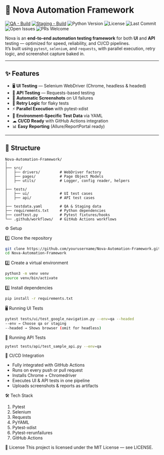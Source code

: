 # 🚀 Nova Automation Framework

[![QA - Build](https://github.com/iamakshayshar/Nova-Automation-Framework/actions/workflows/tests_qa.yml/badge.svg?branch=main)](https://github.com/iamakshayshar/Nova-Automation-Framework/actions/workflows/tests_qa.yml)
[![Staging - Build](https://github.com/iamakshayshar/Nova-Automation-Framework/actions/workflows/tests_staging.yml/badge.svg?branch=main)](https://github.com/iamakshayshar/Nova-Automation-Framework/actions/workflows/tests_staging.yml)
![Python Version](https://img.shields.io/badge/python-3.13%2B-blue)
![License](https://img.shields.io/github/license/iamakshayshar/Nova-Automation-Framework?color=green)
![Last Commit](https://img.shields.io/github/last-commit/iamakshayshar/Nova-Automation-Framework)
![Open Issues](https://img.shields.io/github/issues/iamakshayshar/Nova-Automation-Framework)
![PRs Welcome](https://img.shields.io/badge/PRs-welcome-brightgreen.svg)

Nova is an **end-to-end automation testing framework** for both **UI** and **API** testing — optimized for speed, reliability, and CI/CD pipelines.  
It’s built using `pytest`, `selenium`, and `requests`, with parallel execution, retry logic, and screenshot capture baked in.

---

## ✨ Features
- 🖥 **UI Testing** — Selenium WebDriver (Chrome, headless & headed)
- 🔌 **API Testing** — Requests-based testing
- 📸 **Automatic Screenshots** on UI failures
- 🔁 **Retry Logic** for flaky tests
- ⚡ **Parallel Execution** with pytest-xdist
- 🧪 **Environment-Specific Test Data** via YAML
- ☁ **CI/CD Ready** with GitHub Actions integration
- 📊 **Easy Reporting** (Allure/ReportPortal ready)

---

## 📂 Structure
```text
Nova-Automation-Framework/
│
├── src/
│   ├── drivers/         # WebDriver factory
│   ├── pages/           # Page Object Models
│   ├── utils/           # Logger, config reader, helpers
│
├── tests/
│   ├── ui/              # UI test cases
│   ├── api/             # API test cases
│
├── testdata.yaml        # QA & Staging data
├── requirements.txt     # Python dependencies
├── conftest.py          # Pytest fixtures/hooks
└── .github/workflows/   # GitHub Actions workflows
```

⚙️ Setup

1️⃣ Clone the repository
```bash
git clone https://github.com/yourusername/Nova-Automation-Framework.git
cd Nova-Automation-Framework
```
2️⃣ Create a virtual environment
```bash
python3 -m venv venv
source venv/bin/activate
```
3️⃣ Install dependencies
```bash
pip install -r requirements.txt
```


🖥 Running UI Tests
```bash
pytest tests/ui/test_google_navigation.py --env=qa --headed
--env → Choose qa or staging
--headed → Shows browser (omit for headless)
```
🔌 Running API Tests
```bash
pytest tests/api/test_sample_api.py --env=qa
```
🤖 CI/CD Integration

- Fully integrated with GitHub Actions
- Runs on every push or pull request
- Installs Chrome + Chromedriver 
- Executes UI & API tests in one pipeline 
- Uploads screenshots & reports as artifacts

🛠 Tech Stack

1. Pytest 
2. Selenium 
3. Requests 
4. PyYAML 
5. Pytest-xdist 
6. Pytest-rerunfailures 
7. GitHub Actions

📜 License
This project is licensed under the MIT License — see LICENSE.

